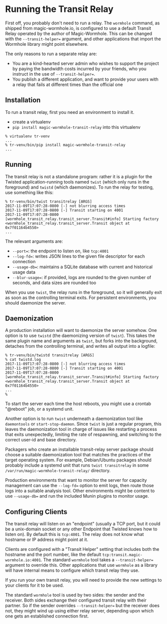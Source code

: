 # Running the Transit Relay

First off, you probably don't need to run a relay. The ``wormhole`` command,
as shipped from magic-wormhole.io, is configured to use a default Transit
Relay operated by the author of Magic-Wormhole. This can be changed with the
``--transit-helper=`` argument, and other applications that import the
Wormhole library might point elsewhere.

The only reasons to run a separate relay are:

* You are a kind-hearted server admin who wishes to support the project by
  paying the bandwidth costs incurred by your friends, who you instruct in
  the use of ``--transit-helper=``.
* You publish a different application, and want to provide your users with a
  relay that fails at different times than the official one

## Installation

To run a transit relay, first you need an environment to install it.

* create a virtualenv
* ``pip install magic-wormhole-transit-relay`` into this virtualenv

```
% virtualenv tr-venv
...
% tr-venv/bin/pip install magic-wormhole-transit-relay
...
```

## Running

The transit relay is not a standalone program: rather it is a plugin for the
Twisted application-running tools named ``twist`` (which only runs in the
foreground) and ``twistd`` (which daemonizes). To run the relay for testing,
use something like this:

```
% tr-venv/bin/twist transitrelay [ARGS]
2017-11-09T17:07:28-0800 [-] not blurring access times
2017-11-09T17:07:28-0800 [-] Transit starting on 4001
2017-11-09T17:07:28-0800 [wormhole_transit_relay.transit_server.Transit#info] Starting factory <wormhole_transit_relay.transit_server.Transit object at 0x7f01164b4550>
...
```

The relevant arguments are:

* ``--port=``: the endpoint to listen on, like ``tcp:4001``
* ``--log-fd=``: writes JSON lines to the given file descriptor for each connection
* ``--usage-db=``: maintains a SQLite database with current and historical usage data
* ``--blur-usage=``: if provided, logs are rounded to the given number of
  seconds, and data sizes are rounded too

When you use ``twist``, the relay runs in the foreground, so it will
generally exit as soon as the controlling terminal exits. For persistent
environments, you should daemonize the server.

## Daemonization

A production installation will want to daemonize the server somehow. One
option is to use ``twistd`` (the daemonizing version of ``twist``). This
takes the same plugin name and arguments as ``twist``, but forks into the
background, detaches from the controlling terminal, and writes all output
into a logfile:

```
% tr-venv/bin/twistd transitrelay [ARGS]
% cat twistd.log
2017-11-09T17:07:28-0800 [-] not blurring access times
2017-11-09T17:07:28-0800 [-] Transit starting on 4001
2017-11-09T17:07:28-0800 [wormhole_transit_relay.transit_server.Transit#info] Starting factory <wormhole_transit_relay.transit_server.Transit object at 0x7f01164b4550>
...
%
```

To start the server each time the host reboots, you might use a crontab
"@reboot" job, or a systemd unit.

Another option is to run ``twist`` underneath a daemonization tool like
``daemontools`` or ``start-stop-daemon``. Since ``twist`` is just a regular
program, this leaves the daemonization tool in charge of issues like
restarting a process that exits unexpectedly, limiting the rate of
respawning, and switching to the correct user-id and base directory.

Packagers who create an installable transit-relay server package should
choose a suitable daemonization tool that matches the practices of the target
operating system. For example, Debian/Ubuntu packages should probably include
a systemd unit that runs ``twist transitrelay`` in some
``/var/run/magic-wormhole-transit-relay/`` directory.

Production environments that want to monitor the server for capacity
management can use the ``--log-fd=`` option to emit logs, then route those
logs into a suitable analysis tool. Other environments might be content to
use ``--usage-db=`` and run the included Munin plugins to monitor usage.

## Configuring Clients

The transit relay will listen on an "endpoint" (usually a TCP port, but it
could be a unix-domain socket or any other Endpoint that Twisted knows how to
listen on). By default this is ``tcp:4001``. The relay does not know what
hostname or IP address might point at it.

Clients are configured with a "Transit Helper" setting that includes both the
hostname and the port number, like the default
``tcp:transit.magic-wormhole.io:4001``. The standard ``wormhole`` tool takes
a ``--transit-helper=`` argument to override this. Other applications that
use ``wormhole`` as a library will have internal means to configure which
transit relay they use.

If you run your own transit relay, you will need to provide the new settings
to your clients for it to be used.

The standard ``wormhole`` tool is used by two sides: the sender and the
receiver. Both sides exchange their configured transit relay with their
partner. So if the sender overrides ``--transit-helper=`` but the receiver
does not, they might wind up using either relay server, depending upon which
one gets an established connection first.

